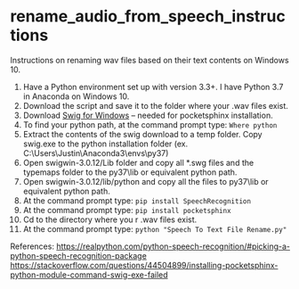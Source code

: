 # rename_audio_from_speech_instructions
Instructions on renaming wav files based on their text contents on Windows 10.

1.	Have a Python environment set up with version 3.3+.  I have Python 3.7 in Anaconda on Windows 10.
2.	Download the script and save it to the folder where your .wav files exist.
3.	Download [Swig for Windows](https://netix.dl.sourceforge.net/project/swig/swigwin/swigwin-3.0.12/swigwin-3.0.12.zip) – needed for pocketsphinx installation.
4.	To find your python path, at the command prompt type: `Where python`
5.	Extract the contents of the swig download to a temp folder.  Copy swig.exe to the python installation folder (ex. C:\Users\Justin\Anaconda3\envs\py37\)
6.	Open swigwin-3.0.12/Lib folder and copy all *.swg files and the typemaps folder to the py37\lib or equivalent python path.
7.	Open swigwin-3.0.12/lib/python and copy all the files to py37\lib or equivalent python path.
8.	At the command prompt type: `pip install SpeechRecognition`
9.	At the command prompt type: `pip install pocketsphinx`
10.	Cd to the directory where you r .wav files exist.
11.	At the command prompt type: `python "Speech To Text File Rename.py"`

References:
https://realpython.com/python-speech-recognition/#picking-a-python-speech-recognition-package
https://stackoverflow.com/questions/44504899/installing-pocketsphinx-python-module-command-swig-exe-failed
